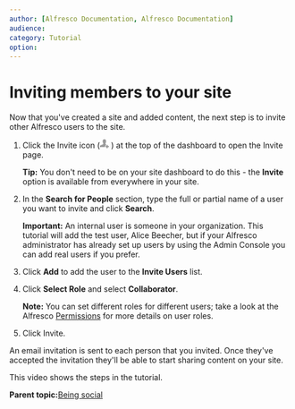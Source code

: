 ```yaml
---
author: [Alfresco Documentation, Alfresco Documentation]
audience: 
category: Tutorial
option: 
---
```


# Inviting members to your site

Now that you've created a site and added content, the next step is to invite other Alfresco users to the site.

1.  Click the Invite icon \(![Invite to Site](../images/invite-to-site-icon.png) \) at the top of the dashboard to open the Invite page.

    **Tip:** You don't need to be on your site dashboard to do this - the **Invite** option is available from everywhere in your site.

2.  In the **Search for People** section, type the full or partial name of a user you want to invite and click **Search**.

    **Important:** An internal user is someone in your organization. This tutorial will add the test user, Alice Beecher, but if your Alfresco administrator has already set up users by using the Admin Console you can add real users if you prefer.

3.  Click **Add** to add the user to the **Invite Users** list.

4.  Click **Select Role** and select **Collaborator**.

    **Note:** You can set different roles for different users; take a look at the Alfresco [Permissions](../references/permissions_share.md) for more details on user roles.

5.  Click Invite.


An email invitation is sent to each person that you invited. Once they've accepted the invitation they'll be able to start sharing content on your site.

This video shows the steps in the tutorial.

  

**Parent topic:**[Being social](../concepts/gs-being-social.md)

